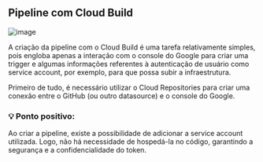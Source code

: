 <h2>Pipeline com Cloud Build</h2>

![image](https://github.com/paivalais/desafio-final/assets/57145285/00fb7fda-0aa5-4a28-a5a4-49e2d97d15c8)


A criação da pipeline com o Cloud Build é uma tarefa relativamente simples, pois engloba apenas a interação com o console do Google para criar uma trigger e algumas informações referentes à autenticação de usuário como service account, por exemplo, para que possa subir a infraestrutura. 

Primeiro de tudo, é necessário utilizar o Cloud Repositories para criar uma conexão entre o GitHub (ou outro datasource) e o console do Google. 


### 💡 Ponto positivo:
Ao criar a pipeline, existe a possibilidade de adicionar a service account utilizada. Logo, não há necessidade de hospedá-la no código, garantindo a segurança e a confidencialidade do token.
